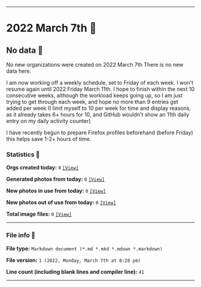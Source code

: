 
***

# 2022 March 7th 📅

## No data 🚫

No new organizations were created on 2022 March 7th There is no new data here.

<!-- I do not plan on creating any new organizations until I get more caught up, and have at least 6 hours of free time on any day (most likely, I will resume next Friday, March 4th) !-->

I am now working off a weekly schedule, set to Friday of each week. I won't resume again until 2022 Friday March 11th. I hope to finish within the next 10 consecutive weeks, although the workload keeps going up, so I am just trying to get through each week, and hope no more than 9 entries get added per week (I limit myself to 10 per week for time and display reasons, as it already takes 6+ hours for 10, and GitHub wouldn't show an 11th daily entry on my daily activity counter)

I have recently begun to prepare Firefox profiles beforehand (before Friday) this helps save 1-2+ hours of time.

<!-- I will (hopefully) be creating new organizations at some point later this month. At the moment, I have become overloaded, and need to take a break. The list keeps growing faster than I can catch up on it, and it would have taken 3+ more consecutive days of work, which I can't do right now. !-->

### Statistics 📝

**Orgs created today:** `0` [`[View]`](/NewOrgs/2022/March/README.md#march-7th-2022)

**Generated photos from today:** `0` [`[View]`](/OrganizationGraphics/ByDate/2022/March/07/Generated/)

**New photos in use from today:** `0` [`[View]`](/OrganizationGraphics/ByDate/2022/March/07/Used/)

**New photos out of use from today:** `0` [`[View]`](/OrganizationGraphics/ByDate/2022/March/07/Unused/)

**Total image files:** `0` [`[View]`](/OrganizationGraphics/ByDate/2022/March/07/)

***

### File info 📜

**File type:** `Markdown document (*.md *.mkd *.mdown *.markdown)`

**File version:** `1 (2022, Monday, March 7th at 8:28 pm)`

**Line count (including blank lines and compiler line):** `41`

***
